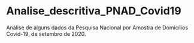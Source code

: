 # Analise_descritiva_PNAD_Covid19
Análise de alguns dados da Pesquisa Nacional por Amostra de Domicílios Covid-19, de setembro de 2020.
